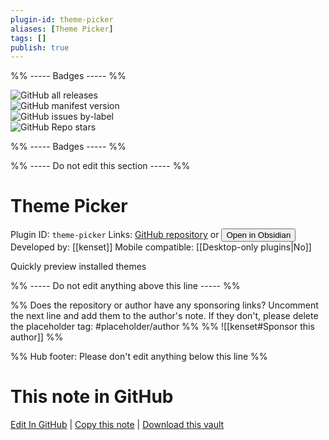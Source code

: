 ```yaml
---
plugin-id: theme-picker
aliases: [Theme Picker]
tags: []
publish: true
---
```


%% ----- Badges ----- %%

![GitHub all releases](https://img.shields.io/github/downloads/kenset/obsidian-theme-picker/total?color=573E7A&logo=github&style=for-the-badge)  
![GitHub manifest version](https://img.shields.io/github/manifest-json/v/kenset/obsidian-theme-picker?color=573E7A&logo=github&style=for-the-badge)  
![GitHub issues by-label](https://img.shields.io/github/issues/kenset/obsidian-theme-picker/help%20wanted?color=573E7A&logo=github&style=for-the-badge)  
![GitHub Repo stars](https://img.shields.io/github/stars/kenset/obsidian-theme-picker?color=573E7A&logo=github&style=for-the-badge)

%% ----- Badges ----- %%

%% ----- Do not edit this section ----- %%

# Theme Picker

Plugin ID: `theme-picker`
Links: [GitHub repository](https://github.com/kenset/obsidian-theme-picker) or [<button id=HH>Open in Obsidian</button>](obsidian://show-plugin?id=theme-picker)
Developed by: [[kenset]]
Mobile compatible: [[Desktop-only plugins|No]]

Quickly preview installed themes

%% ----- Do not edit anything above this line ----- %%

%% Does the repository or author have any sponsoring links? Uncomment the next line and add them to the author's note. If they don't, please delete the placeholder tag: #placeholder/author %%
%% ![[kenset#Sponsor this author]] %%

%% Hub footer: Please don't edit anything below this line %%

# This note in GitHub

<span class="git-footer">[Edit In GitHub](https://github.dev/obsidian-community/obsidian-hub/blob/main/02%20-%20Community%20Expansions/02.05%20All%20Community%20Expansions/Plugins/theme-picker.md "git-hub-edit-note") | [Copy this note](https://raw.githubusercontent.com/obsidian-community/obsidian-hub/main/02%20-%20Community%20Expansions/02.05%20All%20Community%20Expansions/Plugins/theme-picker.md "git-hub-copy-note") | [Download this vault](https://github.com/obsidian-community/obsidian-hub/archive/refs/heads/main.zip "git-hub-download-vault") </span>
